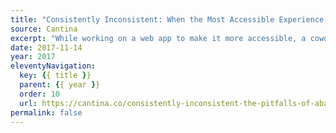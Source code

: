 ```yaml
---
title: "Consistently Inconsistent: When the Most Accessible Experience is Different for Each User"
source: Cantina
excerpt: "While working on a web app to make it more accessible, a coworker received an interesting request from the client's QA department"
date: 2017-11-14
year: 2017
eleventyNavigation:
  key: {{ title }}
  parent: {{ year }}
  order: 10
  url: https://cantina.co/consistently-inconsistent-the-pitfalls-of-abandoning-external-consistency/
permalink: false
---
```

